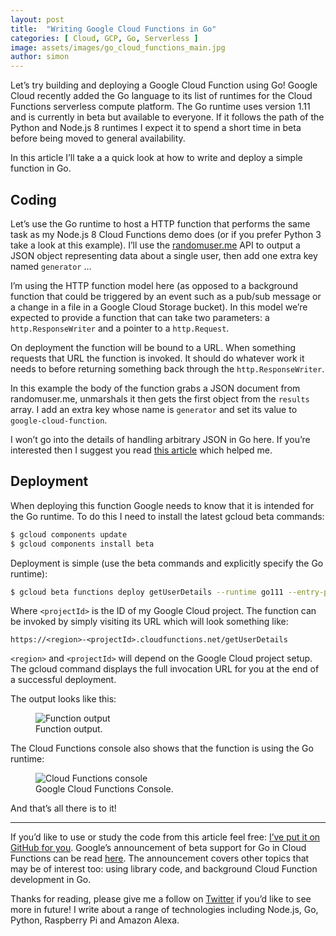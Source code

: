 ```yaml
---
layout: post
title:  "Writing Google Cloud Functions in Go"
categories: [ Cloud, GCP, Go, Serverless ]
image: assets/images/go_cloud_functions_main.jpg
author: simon
---
```

Let’s try building and deploying a Google Cloud Function using Go!  Google Cloud recently added the Go language to its list of runtimes for the Cloud Functions serverless compute platform. The Go runtime uses version 1.11 and is currently in beta but available to everyone. If it follows the path of the Python and Node.js 8 runtimes I expect it to spend a short time in beta before being moved to general availability.

In this article I’ll take a a quick look at how to write and deploy a simple function in Go.

## Coding
Let’s use the Go runtime to host a HTTP function that performs the same task as my Node.js 8 Cloud Functions demo does (or if you prefer Python 3 take a look at this example). I’ll use the [randomuser.me](https://randomuser.me/) API to output a JSON object representing data about a single user, then add one extra key named `generator` ...

<script src="https://gist.github.com/simonprickett/099470b3e331cc28bac30e0140f29a3d.js"></script>

I’m using the HTTP function model here (as opposed to a background function that could be triggered by an event such as a pub/sub message or a change in a file in a Google Cloud Storage bucket). In this model we’re expected to provide a function that can take two parameters: a `http.ResponseWriter` and a pointer to a `http.Request`.

On deployment the function will be bound to a URL. When something requests that URL the function is invoked. It should do whatever work it needs to before returning something back through the `http.ResponseWriter`.

In this example the body of the function grabs a JSON document from randomuser.me, unmarshals it then gets the first object from the `results` array. I add an extra key whose name is `generator` and set its value to `google-cloud-function`.

I won’t go into the details of handling arbitrary JSON in Go here. If you’re interested then I suggest you read [this article](https://blog.golang.org/json-and-go) which helped me.

## Deployment
When deploying this function Google needs to know that it is intended for the Go runtime. To do this I need to install the latest gcloud beta commands:

```bash
$ gcloud components update
$ gcloud components install beta
```

Deployment is simple (use the beta commands and explicitly specify the Go runtime):

```bash
$ gcloud beta functions deploy getUserDetails --runtime go111 --entry-point F --trigger-http --project <projectId>
```

Where `<projectId>` is the ID of my Google Cloud project. The function can be invoked by simply visiting its URL which will look something like:

```
https://<region>-<projectId>.cloudfunctions.net/getUserDetails
```

`<region>` and `<projectId>` will depend on the Google Cloud project setup. The gcloud command displays the full invocation URL for you at the end of a successful deployment.

The output looks like this:

<figure class="figure">
  <img src="{{ site.baseurl }}/assets/images/go_cloud_functions_output.png" class="figure-img img-fluid" alt="Function output">
  <figcaption class="figure-caption text-center">Function output.</figcaption>
</figure>

The Cloud Functions console also shows that the function is using the Go runtime:

<figure class="figure">
  <img src="{{ site.baseurl }}/assets/images/go_cloud_functions_console.png" class="figure-img img-fluid" alt="Cloud Functions console">
  <figcaption class="figure-caption text-center">Google Cloud Functions Console.</figcaption>
</figure>

And that’s all there is to it!

---

If you’d like to use or study the code from this article feel free: [I’ve put it on GitHub for you](https://github.com/simonprickett/google-cloud-functions-go). Google’s announcement of beta support for Go in Cloud Functions can be read [here](https://cloud.google.com/blog/products/application-development/cloud-functions-go-1-11-is-now-a-supported-language). The announcement covers other topics that may be of interest too: using library code, and background Cloud Function development in Go.

Thanks for reading, please give me a follow on [Twitter](https://twitter.com/simon_prickett) if you’d like to see more in future! I write about a range of technologies including Node.js, Go, Python, Raspberry Pi and Amazon Alexa.